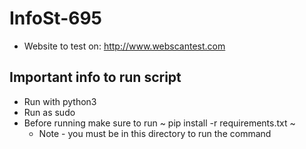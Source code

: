 # InfoSt-695

* Website to test on: http://www.webscantest.com

## Important info to run script
* Run with python3
* Run as sudo
* Before running make sure to run ~ pip install -r requirements.txt ~ 
  * Note - you must be in this directory to run the command